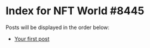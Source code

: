 # Index for NFT World #8445
Posts will be displayed in the order below:

- [Your first post](./001-first.md)

